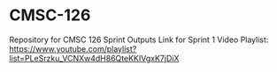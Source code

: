 # CMSC-126
Repository for CMSC 126 Sprint Outputs 
Link for Sprint 1 Video Playlist: https://www.youtube.com/playlist?list=PLeSrzku_VCNXw4dH86QteKKIVgxK7jDiX
